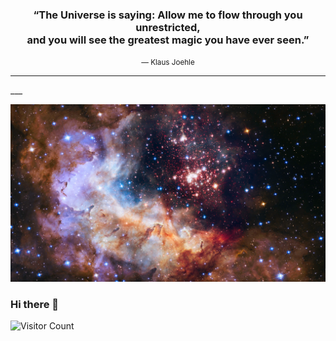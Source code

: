 <div align="center">
  <h3>
    “The Universe is saying: Allow me to flow through you unrestricted,<br>and you will see the greatest magic you have ever seen.”
  </h3>
  <small>― Klaus Joehle</small>
</div>  
<hr>
___  
  
[<img src="cover/Westerlund 2.png">](https://science.nasa.gov/image-detail/42916480792-cd4b5fcfdf-o/)
### Hi there 👋  
![Visitor Count](https://profile-counter.glitch.me/ColstonBod-oy/count.svg)


